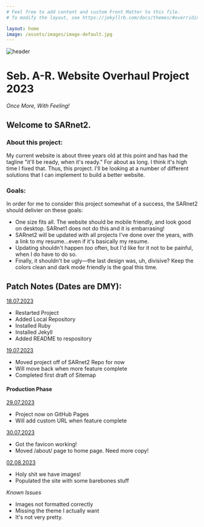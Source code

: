 ```yaml
---
# Feel free to add content and custom Front Matter to this file.
# To modify the layout, see https://jekyllrb.com/docs/themes/#overriding-theme-defaults

layout: home
image: /assets/images/image-default.jpg
---
```

![header]({{page.image}})

# Seb. A-R. Website Overhaul Project 2023


<em>Once More, With Feeling!</em>


## Welcome to SARnet2.

### About this project:

My current website is about three years old at this point and has had the tagline "it'll be ready, when it's ready." For about as long. I think it's high time I fixed that. Thus, this project. I'll be looking at a number of different solutions that I can implement to build a better website.

### Goals:

In order for me to consider this project somewhat of a success, the SARnet2 should delivier on these goals:

- One size fits all. The website should be mobile friendly, and look good on desktop. SARnet1 does not do this and it is embarrasing!
- SARnet2 will be updated with all projects I've done over the years, with a link to my resume...even if it's basically my resume. 
- Updating shouldn't happen *too* often, but I'd like for it not to be painful, when I do have to do so. 
- Finally, it shouldn't be ugly—the last design was, uh, divisive? Keep the colors clean and dark mode friendly is the goal this time.

## Patch Notes (Dates are DMY):

<ins>18.07.2023</ins>
- Restarted Project
- Added Local Repository
- Installed Ruby
- Installed Jekyll
- Added README to respository

<ins>19.07.2023</ins>
- Moved project off of SARnet2 Repo for now
- Will move back when more feature complete
- Completed first draft of Sitemap

#### Production Phase

<ins>29.07.2023</ins>
- Project now on GitHub Pages
- Will add custom URL when feature complete

<ins>30.07.2023</ins>
- Got the favicon working!
- Moved /about/ page to home page. Need more copy!

<ins>02.08.2023</ins>
- Holy shit we have images!
- Populated the site with some barebones stuff

<em>Known Issues</em>
- Images not formatted correctly 
- Missing the theme I actually want
- It's not very pretty. 
